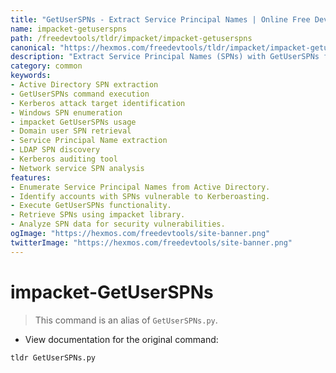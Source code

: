 ```yaml
---
title: "GetUserSPNs - Extract Service Principal Names | Online Free DevTools by Hexmos"
name: impacket-getuserspns
path: /freedevtools/tldr/impacket/impacket-getuserspns
canonical: "https://hexmos.com/freedevtools/tldr/impacket/impacket-getuserspns/"
description: "Extract Service Principal Names (SPNs) with GetUserSPNs from Active Directory. Quickly identify accounts with SPNs set for Kerberos attacks. Free online tool, no registration required."
category: common
keywords:
- Active Directory SPN extraction
- GetUserSPNs command execution
- Kerberos attack target identification
- Windows SPN enumeration
- impacket GetUserSPNs usage
- Domain user SPN retrieval
- Service Principal Name extraction
- LDAP SPN discovery
- Kerberos auditing tool
- Network service SPN analysis
features:
- Enumerate Service Principal Names from Active Directory.
- Identify accounts with SPNs vulnerable to Kerberoasting.
- Execute GetUserSPNs functionality.
- Retrieve SPNs using impacket library.
- Analyze SPN data for security vulnerabilities.
ogImage: "https://hexmos.com/freedevtools/site-banner.png"
twitterImage: "https://hexmos.com/freedevtools/site-banner.png"
---
```


# impacket-GetUserSPNs

> This command is an alias of `GetUserSPNs.py`.

- View documentation for the original command:

`tldr GetUserSPNs.py`
